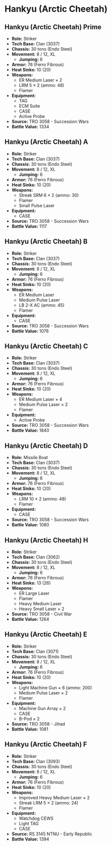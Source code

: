 # Hankyu (Arctic Cheetah)
## Hankyu (Arctic Cheetah) Prime
- **Role:** Striker
- **Tech Base:** Clan (3037)
- **Chassis:** 30 tons (Endo Steel)
- **Movement:** 8 / 12, XL
  - **Jumping:** 6
- **Armor:** 76 (Ferro Fibrous)
- **Heat Sinks:** 10 (20)
- **Weapons:**
  - ER Medium Laser × 2
  - LRM 5 × 2 (ammo: 48)
  - Flamer
- **Equipment:**
  - TAG
  - ECM Suite
  - CASE
  - Active Probe
- **Source:** TRO 3058 - Succession Wars
- **Battle Value:** 1334

## Hankyu (Arctic Cheetah) A
- **Role:** Striker
- **Tech Base:** Clan (3037)
- **Chassis:** 30 tons (Endo Steel)
- **Movement:** 8 / 12, XL
  - **Jumping:** 6
- **Armor:** 76 (Ferro Fibrous)
- **Heat Sinks:** 10 (20)
- **Weapons:**
  - Streak SRM 6 × 2 (ammo: 30)
  - Flamer
  - Small Pulse Laser
- **Equipment:**
  - CASE
- **Source:** TRO 3058 - Succession Wars
- **Battle Value:** 1117

## Hankyu (Arctic Cheetah) B
- **Role:** Striker
- **Tech Base:** Clan (3037)
- **Chassis:** 30 tons (Endo Steel)
- **Movement:** 8 / 12, XL
  - **Jumping:** 6
- **Armor:** 76 (Ferro Fibrous)
- **Heat Sinks:** 10 (20)
- **Weapons:**
  - ER Medium Laser
  - Medium Pulse Laser
  - LB 2-X AC (ammo: 45)
  - Flamer
- **Equipment:**
  - CASE
- **Source:** TRO 3058 - Succession Wars
- **Battle Value:** 1076

## Hankyu (Arctic Cheetah) C
- **Role:** Striker
- **Tech Base:** Clan (3037)
- **Chassis:** 30 tons (Endo Steel)
- **Movement:** 8 / 12, XL
  - **Jumping:** 6
- **Armor:** 76 (Ferro Fibrous)
- **Heat Sinks:** 10 (20)
- **Weapons:**
  - ER Medium Laser × 4
  - Medium Pulse Laser × 2
  - Flamer
- **Equipment:**
  - Active Probe
- **Source:** TRO 3058 - Succession Wars
- **Battle Value:** 1840

## Hankyu (Arctic Cheetah) D
- **Role:** Missile Boat
- **Tech Base:** Clan (3037)
- **Chassis:** 30 tons (Endo Steel)
- **Movement:** 8 / 12, XL
  - **Jumping:** 6
- **Armor:** 76 (Ferro Fibrous)
- **Heat Sinks:** 10 (20)
- **Weapons:**
  - LRM 10 × 2 (ammo: 48)
  - Flamer
- **Equipment:**
  - CASE
- **Source:** TRO 3058 - Succession Wars
- **Battle Value:** 1080

## Hankyu (Arctic Cheetah) H
- **Role:** Striker
- **Tech Base:** Clan (3062)
- **Chassis:** 30 tons (Endo Steel)
- **Movement:** 8 / 12, XL
  - **Jumping:** 6
- **Armor:** 76 (Ferro Fibrous)
- **Heat Sinks:** 13 (26)
- **Weapons:**
  - ER Large Laser
  - Flamer
  - Heavy Medium Laser
  - Heavy Small Laser × 2
- **Source:** TRO 3058 - Civil War
- **Battle Value:** 1264

## Hankyu (Arctic Cheetah) E
- **Role:** Striker
- **Tech Base:** Clan (3071)
- **Chassis:** 30 tons (Endo Steel)
- **Movement:** 8 / 12, XL
  - **Jumping:** 6
- **Armor:** 76 (Ferro Fibrous)
- **Heat Sinks:** 10 (20)
- **Weapons:**
  - Light Machine Gun × 6 (ammo: 200)
  - Medium Pulse Laser × 2
  - Flamer
- **Equipment:**
  - Machine Gun Array × 2
  - CASE
  - B-Pod × 2
- **Source:** TRO 3058 - Jihad
- **Battle Value:** 1081

## Hankyu (Arctic Cheetah) F
- **Role:** Striker
- **Tech Base:** Clan (3093)
- **Chassis:** 30 tons (Endo Steel)
- **Movement:** 8 / 12, XL
  - **Jumping:** 6
- **Armor:** 76 (Ferro Fibrous)
- **Heat Sinks:** 10 (20)
- **Weapons:**
  - Improved Heavy Medium Laser × 2
  - Streak LRM 5 × 2 (ammo: 24)
  - Flamer
- **Equipment:**
  - Watchdog CEWS
  - Light TAG
  - CASE
- **Source:** RS 3145 NTNU - Early Republic
- **Battle Value:** 1394

